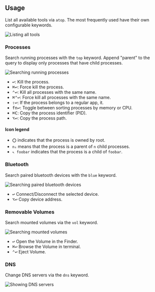## Usage

List all available tools via `atop`. The most frequently used have their own configurable keywords.

![Listing all tools](images/atop.png)

### Processes

Search running processes with the `top` keyword. Append "parent" to the query to display
only processes that have child processes.

![Searching running processes](images/top.png)

* <kbd>↩</kbd>: Kill the process.
* <kbd>⌘</kbd><kbd>↩</kbd>: Force kill the process.
* <kbd>⌃</kbd><kbd>↩</kbd>: Kill all processes with the same name.
* <kbd>⌘</kbd><kbd>⌃</kbd><kbd>↩</kbd>: Force kill all processes with the same name.
* <kbd>⇧</kbd><kbd>↩</kbd>: If the process belongs to a regular app, it.
* <kbd>fn</kbd><kbd>↩</kbd>: Toggle between sorting processes by memory or CPU.
* <kbd>⌘</kbd><kbd>C</kbd>: Copy the process identifier (PID).
* <kbd>⌥</kbd><kbd>↩</kbd>: Copy the process path.

#### Icon legend

* `⭕` indicates that the process is owned by root.
* `n⇣` means that the process is a parent of `n` child processes.
* `↖ foobar` indicates that the process is a child of `foobar`.

### Bluetooth

Search paired bluetooth devices with the `blue` keyword.

![Searching paired bluetooth devices](images/blue.png)

* <kbd>↩</kbd> Connect/Disconnect the selected device.
* <kbd>⌥</kbd><kbd>↩</kbd> Copy device address.

### Removable Volumes

Search mounted volumes via the `vol` keyword.

![Searching mounted volumes](images/vol.png)

* <kbd>↩</kbd> Open the Volume in the Finder.
* <kbd>⌘</kbd><kbd>↩</kbd> Browse the Volume in terminal.
* <kbd>⌃</kbd><kbd>↩</kbd> Eject Volume.

### DNS

Change DNS servers via the `dns` keyword.

![Showing DNS servers](images/dns.png)
